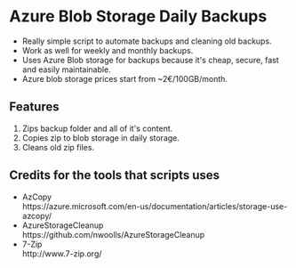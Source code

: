 <h1>Azure Blob Storage Daily Backups</h1>

<ul>
	<li>Really simple script to automate backups and cleaning old backups.</li>
	<li>Work as well for weekly and monthly backups.</li>
	<li>Uses Azure Blob storage for backups because it's cheap, secure, fast and easily maintainable.</li>
	<li>Azure blob storage prices start from ~2€/100GB/month.</li>
</ul>
<h2>Features</h2>
<ol>
	<li>Zips backup folder and all of it's content.</li>
	<li>Copies zip to blob storage in daily storage.</li>
	<li>Cleans old zip files.</li>
</ol>
<h2>Credits for the tools that scripts uses</h2>
<ul>
	<li>
		AzCopy<br/>
		https://azure.microsoft.com/en-us/documentation/articles/storage-use-azcopy/
	</li>
	<li>
		AzureStorageCleanup<br/>
		https://github.com/nwoolls/AzureStorageCleanup
	</li>
	<li>
		7-Zip<br/>
		http://www.7-zip.org/
	</li>
</ul>
